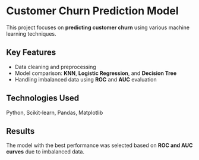 # Customer Churn Prediction Model

This project focuses on **predicting customer churn** using various machine learning techniques.

## Key Features

- Data cleaning and preprocessing  
- Model comparison: **KNN**, **Logistic Regression**, and **Decision Tree**  
- Handling imbalanced data using **ROC** and **AUC** evaluation  

## Technologies Used

Python, Scikit-learn, Pandas, Matplotlib

## Results

The model with the best performance was selected based on **ROC and AUC curves** due to imbalanced data.
